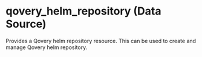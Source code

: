 # qovery_helm_repository (Data Source)

Provides a Qovery helm repository resource. This can be used to create and manage Qovery helm repository.


